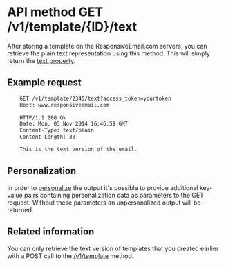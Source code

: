 # API method GET /v1/template/{ID}/text

After storing a template on the ResponsiveEmail.com servers, you can retrieve the plain text representation using this method.
This will simply return the [text property](/support/json/property-text).

## Example request


```txt
    GET /v1/template/2345/text?access_token=yourtoken
    Host: www.responsiveemail.com

    HTTP/1.1 200 Ok
    Date: Mon, 03 Nov 2014 16:46:59 GMT
    Content-Type: text/plain
    Content-Length: 38

    This is the text version of the email.
```


## Personalization

In order to [personalize](/personalization) the output it's possible to
provide additional key-value pairs containing personalization data as parameters
to the GET request. Without these parameters an unpersonalized output
will be returned.

## Related information

You can only retrieve the text version of templates that you created earlier with a POST call to the [/v1/template](/support/api/post-template) method.
